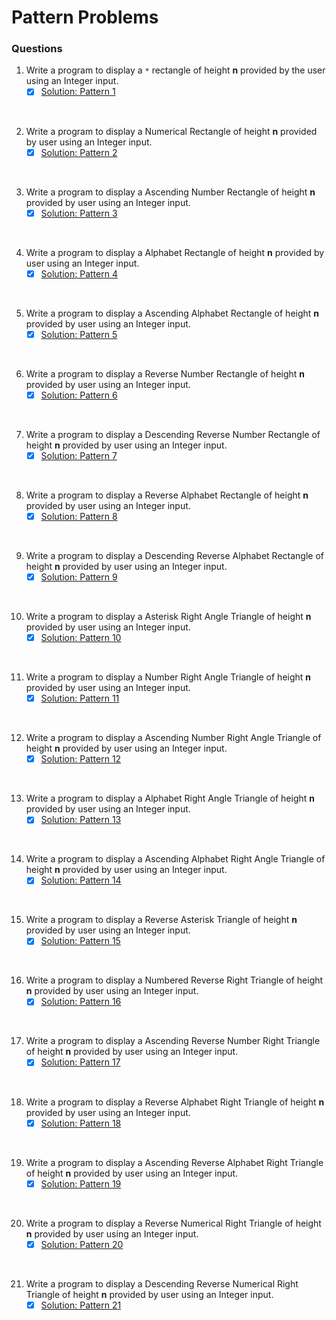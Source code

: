 # Pattern Problems

### Questions

01. Write a program to display a `*` rectangle of height **n** provided by the user using an Integer input.
    - [x] [Solution: Pattern 1](/techgig/pattern_1/asterisk_rectangle.java)
<br>

02. Write a program to display a Numerical Rectangle of height **n** provided by user using an Integer input.
    - [x] [Solution: Pattern 2](/techgig/pattern_2/rectangle.java)
<br>

03. Write a program to display a Ascending Number Rectangle of height **n** provided by user using an Integer input.
    - [x] [Solution: Pattern 3](/techgig/pattern_3/rectangle2.java)
<br>

04. Write a program to display a Alphabet Rectangle of height **n** provided by user using an Integer input.
    - [x] [Solution: Pattern 4](/techgig/pattern_4/alphabet_rectangle.java)
<br>

05. Write a program to display a Ascending Alphabet Rectangle of height **n** provided by user using an Integer input.
    - [x] [Solution: Pattern 5](/techgig/pattern_5/ascendingalpha.java)
<br>

06. Write a program to display a Reverse Number Rectangle of height **n** provided by user using an Integer input.
    - [x] [Solution: Pattern 6](/techgig/pattern_6/reverse_numerical.java)
<br>

07. Write a program to display a Descending Reverse Number Rectangle of height **n** provided by user using an Integer input.
    - [x] [Solution: Pattern 7](/techgig/pattern_7/desc_rev_num.java)
<br>

08. Write a program to display a Reverse Alphabet Rectangle of height **n** provided by user using an Integer input.
    - [x] [Solution: Pattern 8](/techgig/pattern_8/reverse_alpha.java)
<br>

09. Write a program to display a Descending Reverse Alphabet Rectangle of height **n** provided by user using an Integer input.
    - [x] [Solution: Pattern 9](/techgig/pattern_9/desc_rev_alpha.java)
<br>

10. Write a program to display a Asterisk Right Angle Triangle of height **n** provided by user using an Integer input.
    - [x] [Solution: Pattern 10](/techgig/pattern_10/star_right_angle.java)
<br>

11. Write a program to display a Number Right Angle Triangle of height **n** provided by user using an Integer input.
    - [x] [Solution: Pattern 11](/techgig/pattern_11/num_right_triangle.java)
<br>

12. Write a program to display a Ascending Number Right Angle Triangle of height **n** provided by user using an Integer input.
    - [x] [Solution: Pattern 12](/techgig/pattern_12/asc_num_right_triangle.java)
<br>

13. Write a program to display a Alphabet Right Angle Triangle of height **n** provided by user using an Integer input.
    - [x] [Solution: Pattern 13](/techgig/pattern_13/alpha_right_triangle.java)
<br>

14. Write a program to display a Ascending Alphabet Right Angle Triangle of height **n** provided by user using an Integer input.
    - [x] [Solution: Pattern 14](/techgig/pattern_14/asc_alpha_right_triangle.java)
<br>

15. Write a program to display a Reverse Asterisk Triangle of height **n** provided by user using an Integer input.
    - [x] [Solution: Pattern 15](/techgig/pattern_15/rev_ast_triangle.java)
<br>

16. Write a program to display a Numbered Reverse Right Triangle of height **n** provided by user using an Integer input.
    - [x] [Solution: Pattern 16](/techgig/pattern_16/rev_num_right_triangle.java)
<br>

17. Write a program to display a Ascending Reverse Number Right Triangle of height **n** provided by user using an Integer input.
    - [x] [Solution: Pattern 17](/techgig/pattern_17/asc_rev_num_right_triangle.java)
<br>

18. Write a program to display a Reverse Alphabet Right Triangle of height **n** provided by user using an Integer input.
    - [x] [Solution: Pattern 18](/techgig/pattern_18/rev_alpha_right_triangle.java)
<br>

19. Write a program to display a Ascending Reverse Alphabet Right Triangle of height **n** provided by user using an Integer input.
    - [x] [Solution: Pattern 19](/techgig/pattern_19/asc_rev_alpha_right_triangle.java)
<br>

20. Write a program to display a Reverse Numerical Right Triangle of height **n** provided by user using an Integer input.
    - [x] [Solution: Pattern 20](/techgig/pattern_20/rev_num_right_triangle.java)
<br>

21. Write a program to display a Descending Reverse Numerical Right Triangle of height **n** provided by user using an Integer input.
    - [x] [Solution: Pattern 21](/techgig/pattern_21/desc_rev_num_right_triangle.java)
<br>